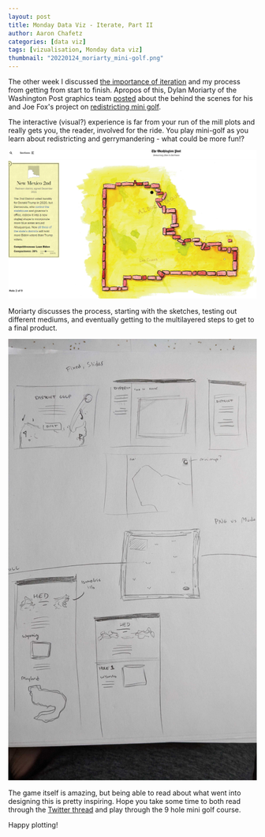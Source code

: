 ```yaml
---
layout: post
title: Monday Data Viz - Iterate, Part II
author: Aaron Chafetz
categories: [data viz]
tags: [vizualisation, Monday data viz]
thumbnail: "20220124_moriarty_mini-golf.png"
---
```


The other week I discussed [the importance of iteration](https://usaid-oha-si.github.io/data%20viz/2022/01/10/mdv-iterate.html) and my process from getting from start to finish. Apropos of this, Dylan Moriarty of the Washington Post graphics team [posted](https://twitter.com/dylanmoriarty/status/1482763932565655552?s=12) about the behind the scenes for his and Joe Fox's project on [redistricting mini golf](https://www.washingtonpost.com/politics/interactive/2022/redistricting-mini-golf/).

The interactive (visual?) experience is far from your run of the mill plots and really gets you, the reader, involved for the ride. You play mini-golf as you learn about redistricting and gerrymandering - what could be more fun!?

![mini golf district](/assets/img/posts/20220124_moriarty_mini-golf.png)

Moriarty discusses the process, starting with the sketches, testing out different mediums, and eventually getting to the multilayered steps to get to a final product.

![mini golf district](/assets/img/posts/20220124_moriarty_mini-golf-draft.png)

The game itself is amazing, but being able to read about what went into designing this is pretty inspiring. Hope you take some time to both read through the [Twitter thread](https://twitter.com/dylanmoriarty/status/1482763932565655552?s=12) and play through the 9 hole mini golf course.

Happy plotting!